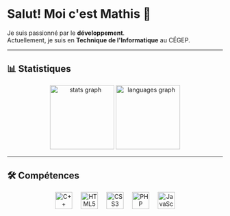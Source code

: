 # Salut! Moi c'est Mathis 👋  

Je suis passionné par le **développement**.  
Actuellement, je suis en **Technique de l'Informatique** au CÉGEP.  

---

## 📊 Statistiques
<div align="center">
  <img src="https://github-readme-stats.vercel.app/api?username=LilMathou&show_icons=true&theme=github_dark&locale=fr" height="150" alt="stats graph" />
  <img src="https://github-readme-stats.vercel.app/api/top-langs?username=LilMathou&layout=compact&langs_count=5&theme=github_dark&locale=fr" height="150" alt="languages graph" />
</div>

---

## 🛠️ Compétences
<div align="center">
  <img src="https://cdn.jsdelivr.net/gh/devicons/devicon/icons/cplusplus/cplusplus-original.svg" height="40" alt="C++ logo" />
  <img width="12" />
  <img src="https://cdn.jsdelivr.net/gh/devicons/devicon/icons/html5/html5-original.svg" height="40" alt="HTML5 logo" />
  <img width="12" />
  <img src="https://cdn.jsdelivr.net/gh/devicons/devicon/icons/css3/css3-original.svg" height="40" alt="CSS3 logo" />
  <img width="12" />
  <img src="https://cdn.jsdelivr.net/gh/devicons/devicon/icons/php/php-original.svg" height="40" alt="PHP logo" />
  <img width="12" />
  <img src="https://cdn.jsdelivr.net/gh/devicons/devicon/icons/javascript/javascript-original.svg" height="40" alt="JavaScript logo" />
</div>
